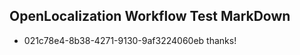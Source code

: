 ## OpenLocalization Workflow Test MarkDown
* 021c78e4-8b38-4271-9130-9af3224060eb thanks!

<!--HONumber=Aug16_HO4-->


